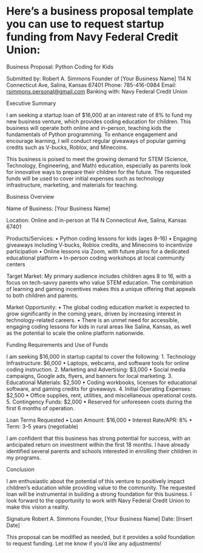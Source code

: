 # Here’s a business proposal template you can use to request startup funding from Navy Federal Credit Union:

Business Proposal: Python Coding for Kids

Submitted by:
Robert A. Simmons
Founder of [Your Business Name]
114 N Connecticut Ave, Salina, Kansas 67401
Phone: 785-416-0984
Email: rsimmons.personal@gmail.com
Banking with: Navy Federal Credit Union

Executive Summary

I am seeking a startup loan of $16,000 at an interest rate of 8% to fund my new business venture, which provides coding education for children. This business will operate both online and in-person, teaching kids the fundamentals of Python programming. To enhance engagement and encourage learning, I will conduct regular giveaways of popular gaming credits such as V-bucks, Roblox, and Minecoins.

This business is poised to meet the growing demand for STEM (Science, Technology, Engineering, and Math) education, especially as parents look for innovative ways to prepare their children for the future. The requested funds will be used to cover initial expenses such as technology infrastructure, marketing, and materials for teaching.

Business Overview

Name of Business: [Your Business Name]

Location: Online and in-person at 114 N Connecticut Ave, Salina, Kansas 67401

Products/Services:
	•	Python coding lessons for kids (ages 8–16)
	•	Engaging giveaways including V-bucks, Roblox credits, and Minecoins to incentivize participation
	•	Online lessons via Zoom, with future plans for a dedicated educational platform
	•	In-person coding workshops at local community centers

Target Market:
My primary audience includes children ages 8 to 16, with a focus on tech-savvy parents who value STEM education. The combination of learning and gaming incentives makes this a unique offering that appeals to both children and parents.

Market Opportunity:
	•	The global coding education market is expected to grow significantly in the coming years, driven by increasing interest in technology-related careers.
	•	There is an unmet need for accessible, engaging coding lessons for kids in rural areas like Salina, Kansas, as well as the potential to scale the online platform nationwide.

Funding Requirements and Use of Funds

I am seeking $16,000 in startup capital to cover the following:
	1.	Technology Infrastructure: $6,000
	•	Laptops, webcams, and software tools for online coding instruction.
	2.	Marketing and Advertising: $3,000
	•	Social media campaigns, Google ads, flyers, and banners for local marketing.
	3.	Educational Materials: $2,500
	•	Coding workbooks, licenses for educational software, and gaming credits for giveaways.
	4.	Initial Operating Expenses: $2,500
	•	Office supplies, rent, utilities, and miscellaneous operational costs.
	5.	Contingency Funds: $2,000
	•	Reserved for unforeseen costs during the first 6 months of operation.

Loan Terms Requested
	•	Loan Amount: $16,000
	•	Interest Rate/APR: 8%
	•	Term: 3–5 years (negotiable)

I am confident that this business has strong potential for success, with an anticipated return on investment within the first 18 months. I have already identified several parents and schools interested in enrolling their children in my programs.

Conclusion

I am enthusiastic about the potential of this venture to positively impact children’s education while providing value to the community. The requested loan will be instrumental in building a strong foundation for this business. I look forward to the opportunity to work with Navy Federal Credit Union to make this vision a reality.

Signature
Robert A. Simmons
Founder, [Your Business Name]
Date: [Insert Date]

This proposal can be modified as needed, but it provides a solid foundation to request funding. Let me know if you’d like any adjustments!
